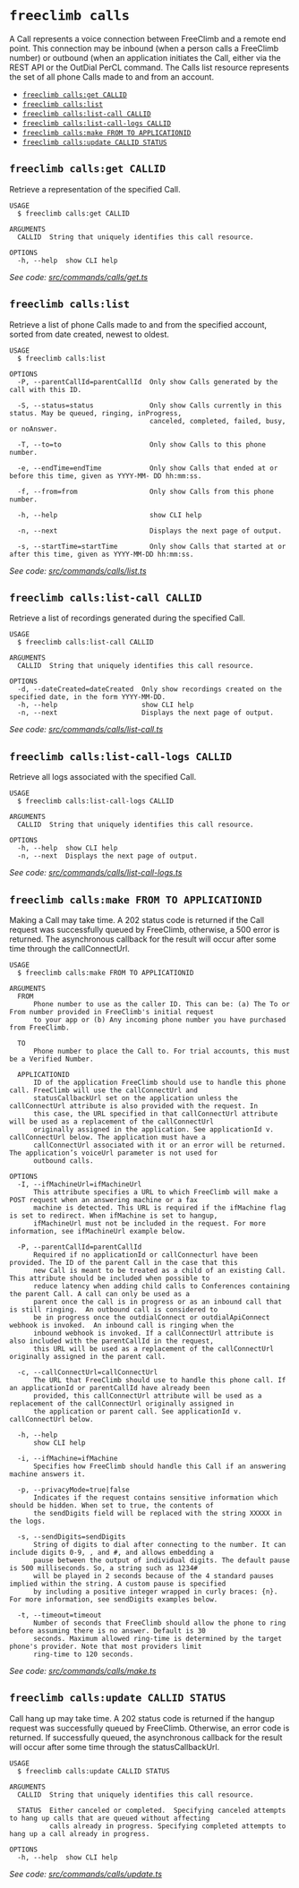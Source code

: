 `freeclimb calls`
=================

A Call represents a voice connection between FreeClimb and a remote end point. This connection may be inbound (when a person calls a FreeClimb number) or outbound (when an application initiates the Call, either via the REST API or the OutDial PerCL command. The Calls list resource represents the set of all phone Calls made to and from an account.

* [`freeclimb calls:get CALLID`](#freeclimb-callsget-callid)
* [`freeclimb calls:list`](#freeclimb-callslist)
* [`freeclimb calls:list-call CALLID`](#freeclimb-callslist-call-callid)
* [`freeclimb calls:list-call-logs CALLID`](#freeclimb-callslist-call-logs-callid)
* [`freeclimb calls:make FROM TO APPLICATIONID`](#freeclimb-callsmake-from-to-applicationid)
* [`freeclimb calls:update CALLID STATUS`](#freeclimb-callsupdate-callid-status)

## `freeclimb calls:get CALLID`

Retrieve a representation of the specified Call.

```
USAGE
  $ freeclimb calls:get CALLID

ARGUMENTS
  CALLID  String that uniquely identifies this call resource.

OPTIONS
  -h, --help  show CLI help
```

_See code: [src/commands/calls/get.ts](https://github.com/FreeClimbAPI/freeclimb-cli/blob/v0.2.2/src/commands/calls/get.ts)_

## `freeclimb calls:list`

Retrieve a list of phone Calls made to and from the specified account, sorted from date created, newest to oldest.

```
USAGE
  $ freeclimb calls:list

OPTIONS
  -P, --parentCallId=parentCallId  Only show Calls generated by the call with this ID.

  -S, --status=status              Only show Calls currently in this status. May be queued, ringing, inProgress,
                                   canceled, completed, failed, busy, or noAnswer.

  -T, --to=to                      Only show Calls to this phone number.

  -e, --endTime=endTime            Only show Calls that ended at or before this time, given as YYYY-MM- DD hh:mm:ss.

  -f, --from=from                  Only show Calls from this phone number.

  -h, --help                       show CLI help

  -n, --next                       Displays the next page of output.

  -s, --startTime=startTime        Only show Calls that started at or after this time, given as YYYY-MM-DD hh:mm:ss.
```

_See code: [src/commands/calls/list.ts](https://github.com/FreeClimbAPI/freeclimb-cli/blob/v0.2.2/src/commands/calls/list.ts)_

## `freeclimb calls:list-call CALLID`

Retrieve a list of recordings generated during the specified Call.

```
USAGE
  $ freeclimb calls:list-call CALLID

ARGUMENTS
  CALLID  String that uniquely identifies this call resource.

OPTIONS
  -d, --dateCreated=dateCreated  Only show recordings created on the specified date, in the form YYYY-MM-DD.
  -h, --help                     show CLI help
  -n, --next                     Displays the next page of output.
```

_See code: [src/commands/calls/list-call.ts](https://github.com/FreeClimbAPI/freeclimb-cli/blob/v0.2.2/src/commands/calls/list-call.ts)_

## `freeclimb calls:list-call-logs CALLID`

Retrieve all logs associated with the specified Call.

```
USAGE
  $ freeclimb calls:list-call-logs CALLID

ARGUMENTS
  CALLID  String that uniquely identifies this call resource.

OPTIONS
  -h, --help  show CLI help
  -n, --next  Displays the next page of output.
```

_See code: [src/commands/calls/list-call-logs.ts](https://github.com/FreeClimbAPI/freeclimb-cli/blob/v0.2.2/src/commands/calls/list-call-logs.ts)_

## `freeclimb calls:make FROM TO APPLICATIONID`

Making a Call may take time. A 202 status code is returned if the Call request was successfully queued by FreeClimb, otherwise, a 500 error is returned. The asynchronous callback for the result will occur after some time through the callConnectUrl.

```
USAGE
  $ freeclimb calls:make FROM TO APPLICATIONID

ARGUMENTS
  FROM
      Phone number to use as the caller ID. This can be: (a) The To or From number provided in FreeClimb's initial request 
      to your app or (b) Any incoming phone number you have purchased from FreeClimb.

  TO
      Phone number to place the Call to. For trial accounts, this must be a Verified Number.

  APPLICATIONID
      ID of the application FreeClimb should use to handle this phone call. FreeClimb will use the callConnectUrl and 
      statusCallbackUrl set on the application unless the callConnectUrl attribute is also provided with the request. In 
      this case, the URL specified in that callConnectUrl attribute will be used as a replacement of the callConnectUrl 
      originally assigned in the application. See applicationId v. callConnectUrl below. The application must have a 
      callConnectUrl associated with it or an error will be returned. The application’s voiceUrl parameter is not used for 
      outbound calls.

OPTIONS
  -I, --ifMachineUrl=ifMachineUrl
      This attribute specifies a URL to which FreeClimb will make a POST request when an answering machine or a fax 
      machine is detected. This URL is required if the ifMachine flag is set to redirect. When ifMachine is set to hangup, 
      ifMachineUrl must not be included in the request. For more information, see ifMachineUrl example below.

  -P, --parentCallId=parentCallId
      Required if no applicationId or callConnecturl have been provided. The ID of the parent Call in the case that this 
      new Call is meant to be treated as a child of an existing Call. This attribute should be included when possible to 
      reduce latency when adding child calls to Conferences containing the parent Call. A call can only be used as a 
      parent once the call is in progress or as an inbound call that is still ringing.  An outbound call is considered to 
      be in progress once the outdialConnect or outdialApiConnect webhook is invoked.  An inbound call is ringing when the 
      inbound webhook is invoked. If a callConnectUrl attribute is also included with the parentCallId in the request, 
      this URL will be used as a replacement of the callConnectUrl originally assigned in the parent call.

  -c, --callConnectUrl=callConnectUrl
      The URL that FreeClimb should use to handle this phone call. If an applicationId or parentCallId have already been 
      provided, this callConnectUrl attribute will be used as a replacement of the callConnectUrl originally assigned in 
      the application or parent call. See applicationId v. callConnectUrl below.

  -h, --help
      show CLI help

  -i, --ifMachine=ifMachine
      Specifies how FreeClimb should handle this Call if an answering machine answers it.

  -p, --privacyMode=true|false
      Indicates if the request contains sensitive information which should be hidden. When set to true, the contents of 
      the sendDigits field will be replaced with the string XXXXX in the logs.

  -s, --sendDigits=sendDigits
      String of digits to dial after connecting to the number. It can include digits 0-9, , and #, and allows embedding a 
      pause between the output of individual digits. The default pause is 500 milliseconds. So, a string such as 1234# 
      will be played in 2 seconds because of the 4 standard pauses implied within the string. A custom pause is specified 
      by including a positive integer wrapped in curly braces: {n}. For more information, see sendDigits examples below.

  -t, --timeout=timeout
      Number of seconds that FreeClimb should allow the phone to ring before assuming there is no answer. Default is 30 
      seconds. Maximum allowed ring-time is determined by the target phone's provider. Note that most providers limit 
      ring-time to 120 seconds.
```

_See code: [src/commands/calls/make.ts](https://github.com/FreeClimbAPI/freeclimb-cli/blob/v0.2.2/src/commands/calls/make.ts)_

## `freeclimb calls:update CALLID STATUS`

Call hang up may take time. A 202 status code is returned if the hangup request was successfully queued by FreeClimb. Otherwise, an error code is returned. If successfully queued, the asynchronous callback for the result will occur after some time through the statusCallbackUrl.

```
USAGE
  $ freeclimb calls:update CALLID STATUS

ARGUMENTS
  CALLID  String that uniquely identifies this call resource.

  STATUS  Either canceled or completed.  Specifying canceled attempts to hang up calls that are queued without affecting
          calls already in progress. Specifying completed attempts to hang up a call already in progress.

OPTIONS
  -h, --help  show CLI help
```

_See code: [src/commands/calls/update.ts](https://github.com/FreeClimbAPI/freeclimb-cli/blob/v0.2.2/src/commands/calls/update.ts)_
